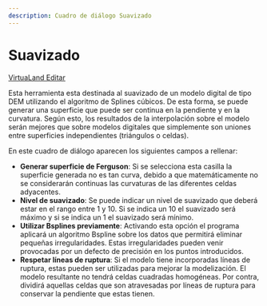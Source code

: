 ```yaml
---
description: Cuadro de diálogo Suavizado
---
```


# Suavizado

[VirtuaLand Editar](../fichas-de-herramientas/untitled-257/untitled-332.md)

Esta herramienta esta destinada al suavizado de un modelo digital de tipo DEM utilizando el algoritmo de Splines cúbicos. De esta forma, se puede generar una superficie que puede ser continua en la pendiente y en la curvatura. Según esto, los resultados de la interpolación sobre el modelo serán mejores que sobre modelos digitales que simplemente son uniones entre superficies independientes \(triángulos o celdas\).

En este cuadro de diálogo aparecen los siguientes campos a rellenar:

* **Generar superficie de Ferguson**: Si se selecciona esta casilla la superficie generada no es tan curva, debido a que matemáticamente no se considerarán continuas las curvaturas de las diferentes celdas adyacentes.
* **Nivel de suavizado**: Se puede indicar un nivel de suavizado que deberá estar en el rango entre 1 y 10. Si se indica un 10 el suavizado será máximo y si se indica un 1 el suavizado será mínimo.
* **Utilizar Bsplines previamente**: Activando esta opción el programa aplicará un algoritmo Bspline sobre los datos que permitirá eliminar pequeñas irregularidades. Estas irregularidades pueden venir provocadas por un defecto de precisión en los puntos introducidos.
* **Respetar líneas de ruptura**: Si el modelo tiene incorporadas líneas de ruptura, estas pueden ser utilizadas para mejorar la modelización. El modelo resultante no tendrá celdas cuadradas homogéneas. Por contra, dividirá aquellas celdas que son atravesadas por líneas de ruptura para conservar la pendiente que estas tienen.

